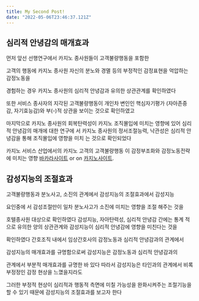 ```yaml
---
title: My Second Post!
date: "2022-05-06T23:46:37.121Z"
---
```


## 심리적 안녕감의 매개효과

먼저 앞선 선행연구에서 카지노 종사원들이 고객불량행동을 포함한 

고객의 행동에 카지노 종사원 자신의 분노와 경멸 등의 부정적인 감정표현을 억압하는 감정노동을 

경험하는  경우 카지노 종사원의 심리적 안녕감과 유의한 상관관계를 확인하였다

또한 서비스 종사자의 지각된 고객불량행동이 개인차 변인인 핵심자기평가
(자아존중감, 자기효능감)와 부(-)적 상관을 보이는 것으로 확인하였고

마지막으로 카지노 종사원의 회복탄력성이 카지노 조직몰입에 미치는 영향에 있어 심리적 안녕감의 매개에 대한 연구에
서 카지노 종사원의 정서조절능력, 낙관성은 심리적 안녕감을 통해 조직몰입에 영향을 미치
는 것으로 확인되었다

카지노 서비스 산업에서의 카지노 고객의 고객불량행동 이 감정부조화와 감정노동전략에 미치는 영향
[바카라사이트](https://projectfluent.io/) or on
[카지노사이트](https://projectfluent.io/).

##  감성지능의 조절효과

고객불량행동과 분노사고, 소진의 관계에서 감성지능의 조절효과에서 감성지능

요인중에 서 감성조절만이 일차 분노사고가 소진에 미치는 영향을 조절 해주는 것을 

호텔종사원 대상으로 확인하였다 감성지능, 자아탄력성, 심리적 안녕감 간에는 통계
적으로 유의한 양의 상관관계와 감성지능이 심리적 안녕감에 영향을 미친다는 것을 

확인하였다 간호조직 내에서 임상간호사의 감정노동과 심리적 안녕감과의 관계에서

감성지능의 매개효과를 규명함으로써 감성지능은 감정노동과 심리적 안녕감과의 

관계에서 부분적 매개효과를 규명한 바 있다
따라서 감성지능은 타인과의 관계에서 비록 부정정인 감정 현상을 느꼈을지라도 

그러한 부정적 현상이 심리적과 행동적 측면에 미칠 가능성을 완화시켜주는 조절기능을 
할 수 있기 때문에 감성지능의 조절효과를 보고자 한다
